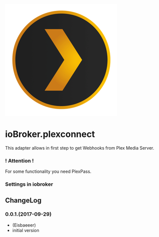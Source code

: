 ![Logo](admin/plex-logo.png)
# ioBroker.plexconnect

This adapter allows in first step to get Webhooks from Plex Media Server.

### ! Attention !

For some functionality you need PlexPass.

### Settings in iobroker

## ChangeLog

### 0.0.1.(2017-09-29)
* (Eisbaeeer) 
* initial version

